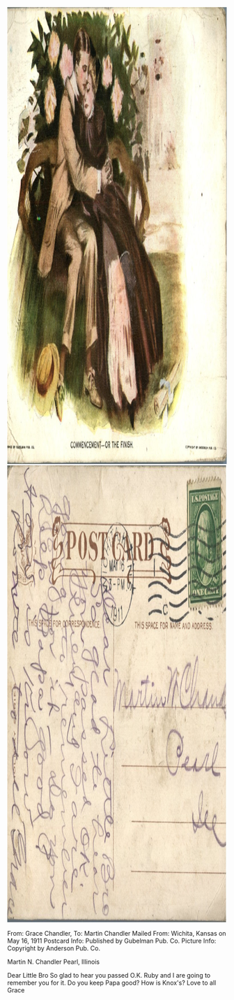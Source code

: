<html><body><a href="/wp-content/uploads/2014/05/postcard-2014-20140505_16525845_0200.jpg"><img class="alignnone size-full wp-image-590" src="/wp-content/uploads/2014/05/postcard-2014-20140505_16525845_0200.jpg" alt="postcard-2014-20140505_16525845_0200" width="1525" height="1046"></a> <a href="/wp-content/uploads/2014/05/postcard-2014-20140505_16530732_0201.jpg"><img class="alignnone size-full wp-image-591" src="/wp-content/uploads/2014/05/postcard-2014-20140505_16530732_0201.jpg" alt="postcard-2014-20140505_16530732_0201" width="1543" height="1046"></a>

From: Grace Chandler, To: Martin Chandler
Mailed From: Wichita, Kansas on May 16, 1911
Postcard Info: Published by Gubelman Pub. Co.
Picture Info: Copyright by Anderson Pub. Co.

Martin N. Chandler
Pearl, Illinois

Dear Little Bro
So glad to hear you passed O.K. Ruby and I are going to remember you for it. Do you keep Papa good? How is Knox's?
Love to all
Grace</body></html>